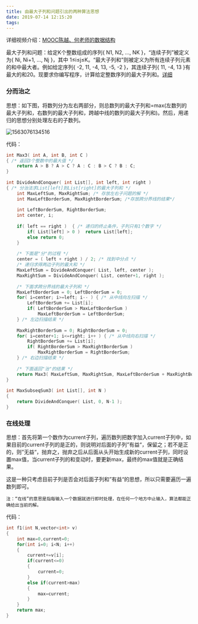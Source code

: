 ```yaml
---
title: 由最大子列和问题引出的两种算法思想
date: 2019-07-14 12:15:20
tags:
---
```


详细视频介绍：[MOOC陈越、何老师的数据结构](https://www.icourse163.org/learn/ZJU-93001?tid=1206471203#/learn/content?type=detail&id=1211167079&cid=1213729153&replay=true)

最大子列和问题：给定K个整数组成的序列{ N1, N2, ..., NK }，“连续子列”被定义为{ Ni, Ni+1, ..., Nj }，其中 1≤i≤j≤K。“最大子列和”则被定义为所有连续子列元素的和中最大者。例如给定序列{ -2, 11, -4, 13, -5, -2 }，其连续子列{ 11, -4, 13 }有最大的和20。现要求你编写程序，计算给定整数序列的最大子列和。[详细](https://www.cnblogs.com/caiyishuai/p/8544407.html)

### 分而治之

思想：如下图，将数列分为左右两部分，则总数列的最大子列和=max(左数列的最大子列和，右数列的最大子列和，跨越中线的数列的最大子列和)。然后，用递归的思想分别处理左右的子数列。

![1563076134516](C:\YJ_blog\source\_posts\由最大子列和问题引出的两种算法思想\1563076134516.png)

代码：
```c++
int Max3( int A, int B, int C )
{ /* 返回3个整数中的最大值 */
    return A > B ? A > C ? A : C : B > C ? B : C;
}
 
int DivideAndConquer( int List[], int left, int right )
{ /* 分治法求List[left]到List[right]的最大子列和 */
    int MaxLeftSum, MaxRightSum; /* 存放左右子问题的解 */
    int MaxLeftBorderSum, MaxRightBorderSum; /*存放跨分界线的结果*/
 
    int LeftBorderSum, RightBorderSum;
    int center, i;
 
    if( left == right )  { /* 递归的终止条件，子列只有1个数字 */
        if( List[left] > 0 )  return List[left];
        else return 0;
    }
 
    /* 下面是"分"的过程 */
    center = ( left + right ) / 2; /* 找到中分点 */
    /* 递归求得两边子列的最大和 */
    MaxLeftSum = DivideAndConquer( List, left, center );
    MaxRightSum = DivideAndConquer( List, center+1, right );
 
    /* 下面求跨分界线的最大子列和 */
    MaxLeftBorderSum = 0; LeftBorderSum = 0;
    for( i=center; i>=left; i-- ) { /* 从中线向左扫描 */
        LeftBorderSum += List[i];
        if( LeftBorderSum > MaxLeftBorderSum )
            MaxLeftBorderSum = LeftBorderSum;
    } /* 左边扫描结束 */
 
    MaxRightBorderSum = 0; RightBorderSum = 0;
    for( i=center+1; i<=right; i++ ) { /* 从中线向右扫描 */
        RightBorderSum += List[i];
        if( RightBorderSum > MaxRightBorderSum )
            MaxRightBorderSum = RightBorderSum;
    } /* 右边扫描结束 */
 
    /* 下面返回"治"的结果 */
    return Max3( MaxLeftSum, MaxRightSum, MaxLeftBorderSum + MaxRightBorderSum );
}
 
int MaxSubseqSum3( int List[], int N )
{ 
    return DivideAndConquer( List, 0, N-1 );
}
```


### 在线处理

思想：首先将第一个数作为current子列，遍历数列把数字加入current子列中，如果目前的current子列的是正的，则说明对后面的子列”有益“，保留之；若不是正的，则”无益“，抛弃之，抛弃之后从后面从头开始生成新的current子列，同时设置max值，当current子列的和变动时，要更新max，最终的max值就是正确结果。

​	这是一种只考虑目前子列是否会对后面子列和”有益“的思想，所以只需要遍历一遍数列即可。

`注：“在线”的意思是指每输入一个数据就进行即时处理，在任何一个地方中止输入，算法都能正确给出当前的解。`

代码：

```c++
int f1(int N,vector<int> v)
{
    int max=0,current=0;
    for(int i=0; i<N; i++)
    {
        current+=v[i];
        if(current<=0)
        {
            current=0;
        }
        else if(current>max)
        {
            max=current;
        }
    }
    return max;
}
```

